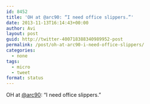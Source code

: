 ```yaml
---
id: 8452
title: 'OH at @arc90: “I need office slippers.”'
date: 2013-11-13T16:14:43+00:00
author: Avi
layout: post
guid: http://twitter-400718388340989952-post
permalink: /post/oh-at-arc90-i-need-office-slippers/
categories:
  - none
tags:
  - micro
  - tweet
format: status
---
```

OH at [@arc90](http://twitter.com/arc90): “I need office slippers.”
